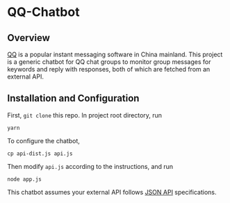 # QQ-Chatbot

## Overview
[QQ](https://en.wikipedia.org/wiki/Tencent_QQ) is a popular instant messaging software in China mainland. This project is a generic chatbot for QQ chat groups to monitor group messages for keywords and reply with responses, both of which are fetched from an external API.

## Installation and Configuration
First, `git clone` this repo. In project root directory, run
```
yarn
```
To configure the chatbot,
```
cp api-dist.js api.js
```
Then modify `api.js` according to the instructions, and run 
```
node app.js
```
This chatbot assumes your external API follows [JSON API](https://jsonapi.org/) specifications.
